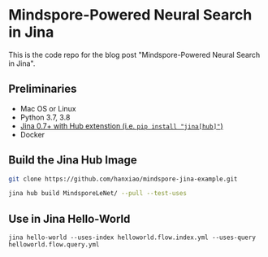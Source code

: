 # Mindspore-Powered Neural Search in Jina

This is the code repo for the blog post "Mindspore-Powered Neural Search in Jina".

## Preliminaries

- Mac OS or Linux
- Python 3.7, 3.8
- [Jina 0.7+ with Hub extenstion (i.e. `pip install "jina[hub]"`)](https://get.jina.ai)
- Docker

## Build the Jina Hub Image

```bash
git clone https://github.com/hanxiao/mindspore-jina-example.git

jina hub build MindsporeLeNet/ --pull --test-uses
```

## Use in Jina Hello-World

```
jina hello-world --uses-index helloworld.flow.index.yml --uses-query helloworld.flow.query.yml
```